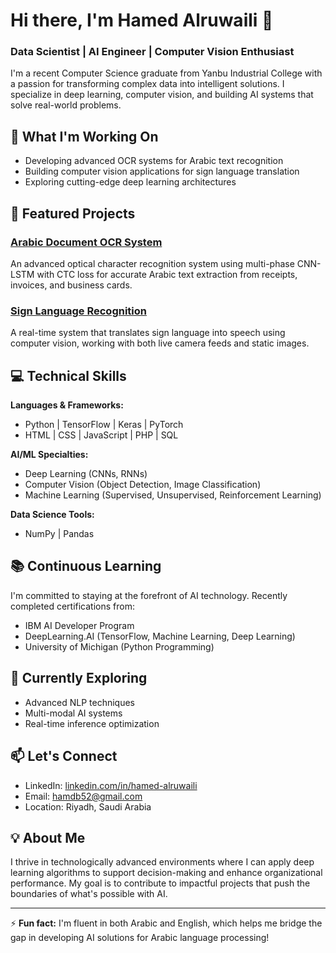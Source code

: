 # Hi there, I'm Hamed Alruwaili 👋

### Data Scientist | AI Engineer | Computer Vision Enthusiast

I'm a recent Computer Science graduate from Yanbu Industrial College with a passion for transforming complex data into intelligent solutions. I specialize in deep learning, computer vision, and building AI systems that solve real-world problems.

## 🔭 What I'm Working On

- Developing advanced OCR systems for Arabic text recognition
- Building computer vision applications for sign language translation
- Exploring cutting-edge deep learning architectures

## 🚀 Featured Projects

### [Arabic Document OCR System](https://github.com/HAMEDB52/Optical-Character-Recognition)
An advanced optical character recognition system using multi-phase CNN-LSTM with CTC loss for accurate Arabic text extraction from receipts, invoices, and business cards.

### [Sign Language Recognition](https://github.com/HAMEDB52/hand_sign)
A real-time system that translates sign language into speech using computer vision, working with both live camera feeds and static images.

## 💻 Technical Skills

**Languages & Frameworks:**
- Python | TensorFlow | Keras | PyTorch
- HTML | CSS | JavaScript | PHP | SQL

**AI/ML Specialties:**
- Deep Learning (CNNs, RNNs)
- Computer Vision (Object Detection, Image Classification)
- Machine Learning (Supervised, Unsupervised, Reinforcement Learning)

**Data Science Tools:**
- NumPy | Pandas

## 📚 Continuous Learning

I'm committed to staying at the forefront of AI technology. Recently completed certifications from:
- IBM AI Developer Program
- DeepLearning.AI (TensorFlow, Machine Learning, Deep Learning)
- University of Michigan (Python Programming)

## 🌱 Currently Exploring

- Advanced NLP techniques
- Multi-modal AI systems
- Real-time inference optimization

## 📫 Let's Connect

- LinkedIn: [linkedin.com/in/hamed-alruwaili](https://linkedin.com/in/hamed-alruwaili)
- Email: hamdb52@gmail.com
- Location: Riyadh, Saudi Arabia

## 💡 About Me

I thrive in technologically advanced environments where I can apply deep learning algorithms to support decision-making and enhance organizational performance. My goal is to contribute to impactful projects that push the boundaries of what's possible with AI.

---

⚡ **Fun fact:** I'm fluent in both Arabic and English, which helps me bridge the gap in developing AI solutions for Arabic language processing!
